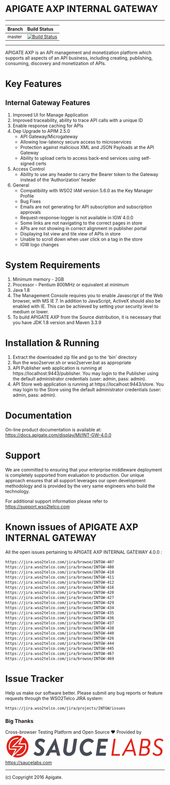 
# APIGATE AXP INTERNAL GATEWAY

        
---

| Branch | Build Status |
| :------------ |:-------------
| master | [![Build Status](http://ci.wso2telco.com:8080/job/product-hub/badge/icon)](http://ci.wso2telco.com/job/product-hub)|

---

APIGATE AXP is an API management and monetization 
platform which supports all aspects of an API business, including creating, publishing, 
consuming, discovery and monetization of APIs.

Key Features
=============

Internal Gateway Features
-------------------------
1. Improved UI for Manage Application
2. Improved traceability, ability to trace API calls with a unique ID
3. Enable response caching for APIs
4. Dep Upgrade to APIM 2.5.0
    * API Gateway/Microgateway
    * Allowing low-latency secure access to microservices
    * Protection against malicious XML and JSON Payloads at the API Gateway
    * Ability to upload certs to access back-end services using self-signed certs
5. Access Control
    * Ability to use any header to carry the Bearer token to the Gateway instead of the ‘Authorization’ header
6. General
    * Compatibility with WSO2 IAM version 5.6.0 as the Key Manager Profile
    * Bug Fixes
    * Emails are not generating for API subscription and subscription approvals
    * Request-response-logger is not available in IGW 4.0.0
    * Some links are not navigating to the correct pages in store
    * APIs are not showing in correct alignment in publisher portal
    * Displaying list view and tile view of APIs in store
    * Unable to scroll down when user click on a tag in the store
    * IGW logo changes

System Requirements
==================================

1. Minimum memory - 2GB
2. Processor      - Pentium 800MHz or equivalent at minimum
3. Java 1.8
4. The Management Console requires you to enable Javascript of the Web browser,
   with MS IE 7. In addition to JavaScript, ActiveX should also be enabled
   with IE. This can be achieved by setting your security level to
   medium or lower.
5. To build APIGATE AXP from the Source distribution, it is necessary that you have
   JDK 1.8 version and Maven 3.3.9

Installation & Running
==================================

1. Extract the downloaded zip file and go to the 'bin' directory
2. Run the wso2server.sh or wso2server.bat as appropriate
3. API Publisher web application is running at https://localhost:9443/publisher. You may login
   to the Publisher using the default administrator credentials (user: admin, pass: admin).
4. API Store web application is running at https://localhost:9443/store. You may login
   to the Store using the default administrator credentials (user: admin, pass: admin).

Documentation
==============

On-line product documentation is available at:
       https://docs.apigate.com/display/MI/INT-GW-4.0.0

Support
==================================

We are committed to ensuring that your enterprise middleware deployment is completely 
supported from evaluation to production. Our unique approach ensures that all support 
leverages our open development methodology and is provided by the very same engineers 
who build the technology.

For additional support information please refer to https://support.wso2telco.com

Known issues of APIGATE AXP INTERNAL GATEWAY
=====================================

All the open issues pertaining to APIGATE AXP INTERNAL GATEWAY 4.0.0 :

    https://jira.wso2telco.com/jira/browse/INTGW-407
    https://jira.wso2telco.com/jira/browse/INTGW-408
    https://jira.wso2telco.com/jira/browse/INTGW-410
    https://jira.wso2telco.com/jira/browse/INTGW-411
    https://jira.wso2telco.com/jira/browse/INTGW-412
    https://jira.wso2telco.com/jira/browse/INTGW-416
    https://jira.wso2telco.com/jira/browse/INTGW-420
    https://jira.wso2telco.com/jira/browse/INTGW-427
    https://jira.wso2telco.com/jira/browse/INTGW-429
    https://jira.wso2telco.com/jira/browse/INTGW-434
    https://jira.wso2telco.com/jira/browse/INTGW-435
    https://jira.wso2telco.com/jira/browse/INTGW-436
    https://jira.wso2telco.com/jira/browse/INTGW-437
    https://jira.wso2telco.com/jira/browse/INTGW-438
    https://jira.wso2telco.com/jira/browse/INTGW-440
    https://jira.wso2telco.com/jira/browse/INTGW-426
    https://jira.wso2telco.com/jira/browse/INTGW-444
    https://jira.wso2telco.com/jira/browse/INTGW-445
    https://jira.wso2telco.com/jira/browse/INTGW-467
    https://jira.wso2telco.com/jira/browse/INTGW-469
    
Issue Tracker
==================================

Help us make our software better. Please submit any bug reports or feature
requests through the WSO2Telco JIRA system:

    https://jira.wso2telco.com/jira/projects/INTGW/issues
    
### Big Thanks

Cross-browser Testing Platform and Open Source &#10084; Provided by 
![Alt text](https://github.com/WSO2Telco/product-hub/blob/master/images/LOGO_Sauce-Labs_Horiz_Red-Grey_RGB.png)
 https://saucelabs.com	
	
	
--------------------------------------------------------------------------------
(c) Copyright 2016 Apigate.